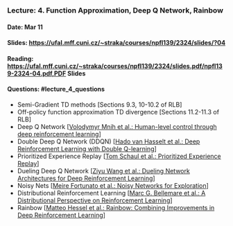 ### Lecture: 4. Function Approximation, Deep Q Network, Rainbow
#### Date: Mar 11
#### Slides: https://ufal.mff.cuni.cz/~straka/courses/npfl139/2324/slides/?04
#### Reading: https://ufal.mff.cuni.cz/~straka/courses/npfl139/2324/slides.pdf/npfl139-2324-04.pdf,PDF Slides
#### Questions: #lecture_4_questions

- Semi-Gradient TD methods [Sections 9.3, 10-10.2 of RLB]
- Off-policy function approximation TD divergence [Sections 11.2-11.3 of RLB]
- Deep Q Network [[Volodymyr Mnih et al.: Human-level control through deep reinforcement learning](https://storage.googleapis.com/deepmind-media/dqn/DQNNaturePaper.pdf)]
- Double Deep Q Network (DDQN) [[Hado van Hasselt et al.: Deep Reinforcement Learning with Double Q-learning](https://arxiv.org/abs/1509.06461)]
- Prioritized Experience Replay [[Tom Schaul et al.: Prioritized Experience Replay](https://arxiv.org/abs/1511.05952)]
- Dueling Deep Q Network [[Ziyu Wang et al.: Dueling Network Architectures for Deep Reinforcement Learning](https://arxiv.org/abs/1511.06581)]
- Noisy Nets [[Meire Fortunato et al.: Noisy Networks for Exploration](https://arxiv.org/abs/1706.10295)]
- Distributional Reinforcement Learning [[Marc G. Bellemare et al.: A Distributional Perspective on Reinforcement Learning](https://arxiv.org/abs/1707.06887)]
- Rainbow [[Matteo Hessel et al.: Rainbow: Combining Improvements in Deep Reinforcement Learning](https://arxiv.org/abs/1710.02298)]

